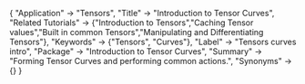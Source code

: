 {
 "Application" -> "Tensors",
 "Title" -> "Introduction to Tensor Curves",
 "Related Tutorials" -> {"Introduction to Tensors","Caching Tensor values","Built in common Tensors","Manipulating and Differentiating Tensors"},
 "Keywords" -> {"Tensors", "Curves"},
 "Label" -> "Tensors curves intro",
 "Package" -> "Introduction to Tensor Curves",
 "Summary" -> "Forming Tensor Curves and performing common actions.",
 "Synonyms" -> {}
 }
